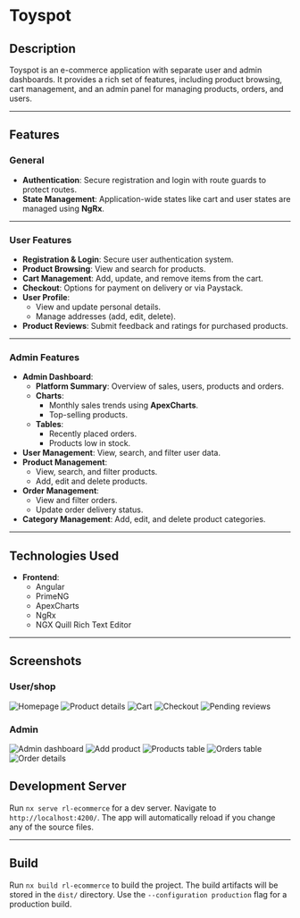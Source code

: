 # Toyspot

## Description

Toyspot is an e-commerce application with separate user and admin dashboards. It provides a rich set of features, including product browsing, cart management, and an admin panel for managing products, orders, and users.

---

## Features

### General
- **Authentication**: Secure registration and login with route guards to protect routes.
- **State Management**: Application-wide states like cart and user states are managed using **NgRx**.

---

### User Features
- **Registration & Login**: Secure user authentication system.
- **Product Browsing**: View and search for products.
- **Cart Management**: Add, update, and remove items from the cart.
- **Checkout**: Options for payment on delivery or via Paystack.
- **User Profile**:
    - View and update personal details.
    - Manage addresses (add, edit, delete).
- **Product Reviews**: Submit feedback and ratings for purchased products.

---

### Admin Features
- **Admin Dashboard**:
    - **Platform Summary**: Overview of sales, users, products and orders.
    - **Charts**:
        - Monthly sales trends using **ApexCharts**.
        - Top-selling products.
    - **Tables**:
        - Recently placed orders.
        - Products low in stock.
- **User Management**: View, search, and filter user data.
- **Product Management**:
    - View, search, and filter products.
    - Add, edit and delete products.
- **Order Management**:
    - View and filter orders.
    - Update order delivery status.
- **Category Management**: Add, edit, and delete product categories.

---

## Technologies Used

- **Frontend**:
    - Angular
    - PrimeNG
    - ApexCharts
    - NgRx
    - NGX Quill Rich Text Editor

---

## Screenshots

### User/shop
![Homepage](screenshots/homepage.png)
![Product details](screenshots/product-details.png)
![Cart](screenshots/cart.png)
![Checkout](screenshots/checkout.png)
![Pending reviews](screenshots/pending-reviews.png)

### Admin 
![Admin dashboard](screenshots/admin-dashboard.png)
![Add product](screenshots/add-product.png)
![Products table](screenshots/product-table.png)
![Orders table](screenshots/orders-table.png)
![Order details](screenshots/order-details.png)

## Development Server

Run `nx serve rl-ecommerce` for a dev server. Navigate to `http://localhost:4200/`. The app will automatically reload if you change any of the source files.

---

## Build

Run `nx build rl-ecommerce` to build the project. The build artifacts will be stored in the `dist/` directory. Use the `--configuration production` flag for a production build.




[//]: # (# RlEcommerce)

[//]: # ()
[//]: # (This project was generated with [Angular CLI]&#40;https://github.com/angular/angular-cli&#41; version 17.3.3.)

[//]: # ()
[//]: # (## Development server)

[//]: # ()
[//]: # (Run `ng serve` for a dev server. Navigate to `http://localhost:4200/`. The application will automatically reload if you change any of the source files.)

[//]: # ()
[//]: # (## Code scaffolding)

[//]: # ()
[//]: # (Run `ng generate component component-name` to generate a new component. You can also use `ng generate directive|pipe|service|class|guard|interface|enum|module`.)

[//]: # ()
[//]: # (## Build)

[//]: # ()
[//]: # (Run `ng build` to build the project. The build artifacts will be stored in the `dist/` directory.)

[//]: # ()
[//]: # (## Running unit tests)

[//]: # ()
[//]: # (Run `ng test` to execute the unit tests via [Karma]&#40;https://karma-runner.github.io&#41;.)

[//]: # ()
[//]: # (## Running end-to-end tests)

[//]: # ()
[//]: # (Run `ng e2e` to execute the end-to-end tests via a platform of your choice. To use this command, you need to first add a package that implements end-to-end testing capabilities.)

[//]: # ()
[//]: # (## Further help)

[//]: # ()
[//]: # (To get more help on the Angular CLI use `ng help` or go check out the [Angular CLI Overview and Command Reference]&#40;https://angular.io/cli&#41; page.)
